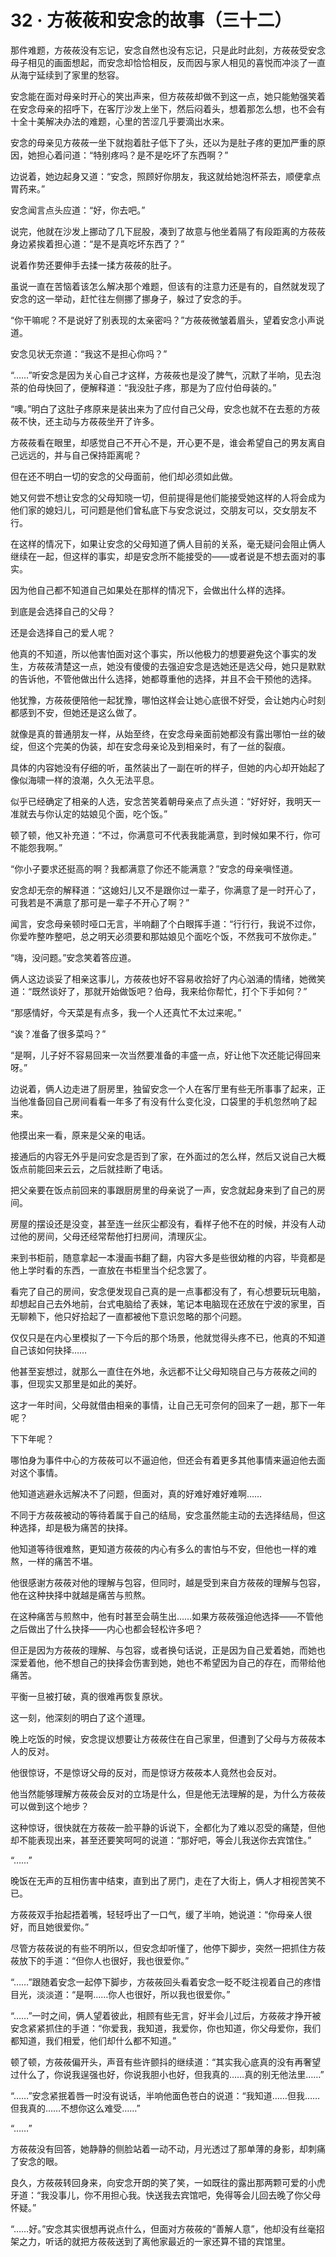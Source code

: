 # 32 · 方莜莜和安念的故事（三十二）

那件难题，方莜莜没有忘记，安念自然也没有忘记，只是此时此刻，方莜莜受安念母子相见的画面想起，而安念却恰恰相反，反而因与家人相见的喜悦而冲淡了一直从海宁延续到了家里的愁容。

安念能在面对母亲时开心的笑出声来，但方莜莜却做不到这一点，她只能勉强笑着在安念母亲的招呼下，在客厅沙发上坐下，然后闷着头，想着那怎么想，也不会有十全十美解决办法的难题，心里的苦涩几乎要滴出水来。

安念的母亲见方莜莜一坐下就抱着肚子低下了头，还以为是肚子疼的更加严重的原因，她担心着问道：“特别疼吗？是不是吃坏了东西啊？”

边说着，她边起身又道：“安念，照顾好你朋友，我这就给她泡杯茶去，顺便拿点胃药来。”

安念闻言点头应道：“好，你去吧。”

说完，他就在沙发上挪动了几下屁股，凑到了故意与他坐着隔了有段距离的方莜莜身边紧挨着担心道：“是不是真吃坏东西了？”

说着作势还要伸手去揉一揉方莜莜的肚子。

虽说一直在苦恼着该怎么解决那个难题，但该有的注意力还是有的，自然就发现了安念的这一举动，赶忙往左侧挪了挪身子，躲过了安念的手。

“你干嘛呢？不是说好了别表现的太亲密吗？”方莜莜微皱着眉头，望着安念小声说道。

安念见状无奈道：“我这不是担心你吗？”

“……”听安念是因为关心自己才这样，方莜莜也是没了脾气，沉默了半响，见去泡茶的伯母快回了，便解释道：“我没肚子疼，那是为了应付伯母装的。”

“噢。”明白了这肚子疼原来是装出来为了应付自己父母，安念也就不在去惹的方莜莜不快，还主动与方莜莜坐开了许多。

方莜莜看在眼里，却感觉自己不开心不是，开心更不是，谁会希望自己的男友离自己远远的，并与自己保持距离呢？

但在还不明白一切的安念的父母面前，他们却必须如此做。

她又何尝不想让安念的父母知晓一切，但前提得是他们能接受她这样的人将会成为他们家的媳妇儿，可问题是他们曾私底下与安念说过，交朋友可以，交女朋友不行。

在这样的情况下，如果让安念的父母知道了俩人目前的关系，毫无疑问会阻止俩人继续在一起，但这样的事实，却是安念所不能接受的——或者说是不想去面对的事实。

因为他自己都不知道自己如果处在那样的情况下，会做出什么样的选择。

到底是会选择自己的父母？

还是会选择自己的爱人呢？

他真的不知道，所以他害怕面对这个事实，所以他极力的想要避免这个事实的发生，方莜莜清楚这一点，她没有傻傻的去强迫安念是选她还是选父母，她只是默默的告诉他，不管他做出什么选择，她都尊重他的选择，并且不会干预他的选择。

他犹豫，方莜莜便陪他一起犹豫，哪怕这样会让她心底很不好受，会让她内心时刻都感到不安，但她还是这么做了。

就像是真的普通朋友一样，从始至终，在安念母亲面前她都没有露出哪怕一丝的破绽，但这个完美的伪装，却在安念母亲论及到相亲时，有了一丝的裂痕。

具体的内容她没有仔细的听，虽然装出了一副在听的样子，但她的内心却开始起了像似海啸一样的浪潮，久久无法平息。

似乎已经确定了相亲的人选，安念苦笑着朝母亲点了点头道：“好好好，我明天一准就去与你认定的姑娘见个面，吃个饭。”

顿了顿，他又补充道：“不过，你满意可不代表我能满意，到时候如果不行，你可不能怨我啊。”

“你小子要求还挺高的啊？我都满意了你还不能满意？”安念的母亲嗔怪道。

安念却无奈的解释道：“这媳妇儿又不是跟你过一辈子，你满意了是一时开心了，可我若是不满意了那可是一辈子不开心了啊？”

闻言，安念母亲顿时哑口无言，半响翻了个白眼挥手道：“行行行，我说不过你，你爱咋整咋整吧，总之明天必须要和那姑娘见个面吃个饭，不然我可不放你走。”

“嗨，没问题。”安念笑着答应道。

俩人这边谈妥了相亲这事儿，方莜莜也好不容易收拾好了内心汹涌的情绪，她微笑道：“既然谈好了，那就开始做饭吧？伯母，我来给你帮忙，打个下手如何？”

“那感情好，今天菜是有点多，我一个人还真忙不太过来呢。”

“诶？准备了很多菜吗？”

“是啊，儿子好不容易回来一次当然要准备的丰盛一点，好让他下次还能记得回来呀。”

边说着，俩人边走进了厨房里，独留安念一个人在客厅里有些无所事事了起来，正当他准备回自己房间看看一年多了有没有什么变化没，口袋里的手机忽然响了起来。

他摸出来一看，原来是父亲的电话。

接通后的内容无外乎是问安念是否到了家，在外面过的怎么样，然后又说自己大概饭点前能回来云云，之后就挂断了电话。

把父亲要在饭点前回来的事跟厨房里的母亲说了一声，安念就起身来到了自己的房间。

房屋的摆设还是没变，甚至连一丝灰尘都没有，看样子他不在的时候，并没有人动过他的房间，父母还经常帮他打扫房间，清理灰尘。

来到书柜前，随意拿起一本漫画书翻了翻，内容大多是些很幼稚的内容，毕竟都是他上学时看的东西，一直放在书柜里当个纪念罢了。

看完了自己的房间，安念便发现自己真的是一点事都没有了，有心想要玩玩电脑，却想起自己去外地前，台式电脑给了表妹，笔记本电脑现在还放在宁波的家里，百无聊赖下，他只好拾起了一直都被他下意识忽略的那个问题。

仅仅只是在内心里模拟了一下今后的那个场景，他就觉得头疼不已，他真的不知道自己该如何抉择……

他甚至妄想过，就那么一直住在外地，永远都不让父母知晓自己与方莜莜之间的事，但现实又那里是如此的美好。

这才一年时间，父母就借由相亲的事情，让自己无可奈何的回来了一趟，那下一年呢？

下下年呢？

哪怕身为事件中心的方莜莜可以不逼迫他，但还会有着更多其他事情来逼迫他去面对这个事情。

他知道逃避永远解决不了问题，但面对，真的好难好难好难啊……

不同于方莜莜被动的等待着属于自己的结局，安念虽然能主动的去选择结局，但这种选择，却是极为痛苦的抉择。

他知道等待很难熬，更知道方莜莜的内心有多么的害怕与不安，但他也一样的难熬，一样的痛苦不堪。

他很感谢方莜莜对他的理解与包容，但同时，越是受到来自方莜莜的理解与包容，他在这种抉择中就越是痛苦与煎熬。

在这种痛苦与煎熬中，他有时甚至会萌生出……如果方莜莜强迫他选择——不管他之后做出了什么抉择——内心也都会轻松许多吧？

但正是因为方莜莜的理解、与包容，或者换句话说，正是因为自己爱着她，而她也深爱着他，他不想自己的抉择会伤害到她，她也不希望因为自己的存在，而带给他痛苦。

平衡一旦被打破，真的很难再恢复原状。

这一刻，他深刻的明白了这个道理。

晚上吃饭的时候，安念提议想要让方莜莜住在自己家里，但遭到了父母与方莜莜本人的反对。

他很惊讶，不是惊讶父母的反对，而是惊讶方莜莜本人竟然也会反对。

他当然能够理解方莜莜会反对的立场是什么，但是他无法理解的是，为什么方莜莜可以做到这个地步？

这种惊讶，很快就在方莜莜一脸平静的诉说下，全都化为了难以忍受的痛楚，但他却不能表现出来，甚至还要笑呵呵的说道：“那好吧，等会儿我送你去宾馆住。”

“……”

晚饭在无声的互相伤害中结束，直到出了房门，走在了大街上，俩人才相视苦笑不已。

方莜莜双手抬起捂着嘴，轻轻呼出了一口气，缓了半响，她说道：“你母亲人很好，而且她很爱你。”

尽管方莜莜说的有些不明所以，但安念却听懂了，他停下脚步，突然一把抓住方莜莜放下的手道：“但你人也很好，我也很爱你。”

“……”跟随着安念一起停下脚步，方莜莜回头看着安念一眨不眨注视着自己的疼惜目光，淡淡道：“是啊……你人也很好，所以我也很爱你。”

“……”一时之间，俩人望着彼此，相顾有些无言，好半会儿过后，方莜莜才挣开被安念紧紧抓住的手道：“你爱我，我知道，我爱你，你也知道，你父母爱你，我们都知道，我们相爱，他们却什么都不知道。”

顿了顿，方莜莜偏开头，声音有些许颤抖的继续道：“其实我心底真的没有再奢望过什么了，你说我逞强也好，你说我胆小也好，但我真的……真的别无他法里……”

“……”安念紧抿着唇一时没有说话，半响他面色苍白的说道：“我知道……但我……但我真的……不想你这么难受……”

“……”

方莜莜没有回答，她静静的侧脸站着一动不动，月光透过了那单薄的身影，却刺痛了安念的眼。

良久，方莜莜转回身来，向安念开朗的笑了笑，一如既往的露出那两颗可爱的小虎牙道：“我没事儿，你不用担心我。快送我去宾馆吧，免得等会儿回去晚了你父母怀疑。”

“……好。”安念其实很想再说点什么，但面对方莜莜的“善解人意”，他却没有丝毫招架之力，听话的就把方莜莜送到了离他家最近的一家还算不错的宾馆里。
